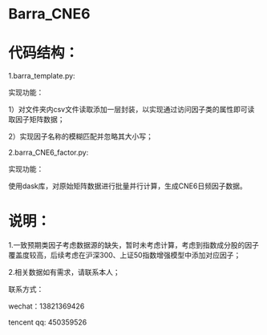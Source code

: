 # Barra_CNE6

# 代码结构：

1.barra_template.py: 

实现功能：

1）对文件夹内csv文件读取添加一层封装，以实现通过访问因子类的属性即可读取因子矩阵数据；

2）实现因子名称的模糊匹配并忽略其大小写；


2.barra_CNE6_factor.py:

实现功能：

使用dask库，对原始矩阵数据进行批量并行计算，生成CNE6日频因子数据。

# 说明：

1.一致预期类因子考虑数据源的缺失，暂时未考虑计算，考虑到指数成分股的因子覆盖度较高，后续考虑在沪深300、上证50指数增强模型中添加对应因子；

2.相关数据如有需求，请联系本人；

联系方式：

wechat：13821369426

tencent qq: 450359526
